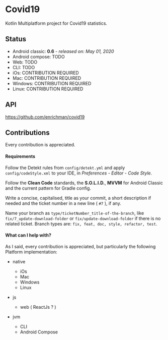 # Covid19
 Kotlin Multiplatform project for Covid19 statistics.


## Status
* Android classic: **0.6** - _released on: May 01, 2020_
* Android compose: TODO
* Web: TODO
* CLI: TODO
* iOs: CONTRIBUTION REQUIRED
* Mac: CONTRIBUTION REQUIRED
* Windows: CONTRIBUTION REQUIRED
* Linux: CONTRIBUTION REQUIRED


## API
https://github.com/enrichman/covid19


## Contributions
Every contribution is appreciated.

#### Requirements
Follow the Detekt rules from `config/detekt.yml` and apply `config/codeStyle.xml` to your IDE, in _Preferences - Editor - Code Style_.

Follow the **Clean Code** standards, the **S.O.L.I.D.**, **MVVM** for Android Classic and the current pattern for Gradle config.

Write a concise, capitalised, title as your commit, a short description if needed and the ticket number in a new line ( `#7` ), if any.

Name your branch as `type/ticketNumber_title-of-the-branch`, like `fix/7_update-download-folder` or `fix/update-download-folder` if there is no related ticket. Branch types are: `fix, feat, doc, style, refactor, test`.


#### What can I help with?
As I said, every contribution is appreciated, but particularly the following Platform implementation:
* native
  * iOs
  * Mac
  * Windows
  * Linux
* js
  * web ( ReactJs ? )
  
* jvm
  * CLI
  * Android Compose

